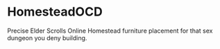 # HomesteadOCD
Precise Elder Scrolls Online Homestead furniture placement for that sex dungeon you deny building.

